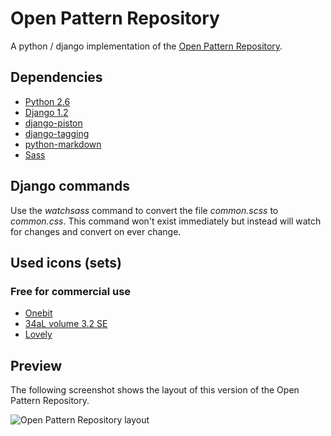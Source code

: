 Open Pattern Repository
==================
A python / django implementation of the [Open Pattern Repository](http://code.google.com/p/openpatternrepository/ "The OPR hosted on google code.").

Dependencies
------------------
- [Python 2.6](http://www.python.de/ "Python homepage")
- [Django 1.2](http://www.djangoproject.com/ "Django homepage")
- [django-piston](https://bitbucket.org/jespern/django-piston/wiki/Home "django-piston homepage")
- [django-tagging](http://code.google.com/p/django-tagging/ "django-tagging homepage")
- [python-markdown](http://www.freewisdom.org/projects/python-markdown/ "python-markdown homepage")
- [Sass](http://sass-lang.com/ "Sass homepage")


Django commands
------------------
Use the *watchsass* command to convert the file *common.scss* to *common.css*. This command won't exist immediately but instead will watch for changes and convert on ever change.

Used icons (sets)
------------------

### Free for commercial use

- [Onebit](http://www.icojoy.com/articles/44/ "Onebit")
- [34aL volume 3.2 SE](http://www.iconfinder.com/browse/iconset/icojoy/ "Iconset homepage")
- [Lovely](http://www.iconfinder.com/browse/iconset/lovely/#readme "Iconset homepage")

Preview
------------------
The following screenshot shows the layout of this version of the Open Pattern Repository.

![Open Pattern Repository layout](http://bripkens.de/images/dopr-preview.png "Open Pattern Repository layout")